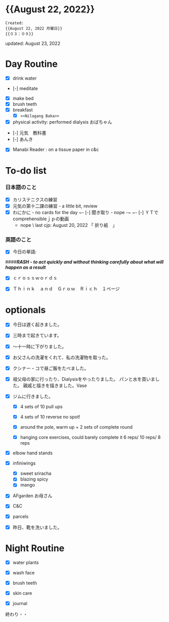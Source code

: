 # {{August 22, 2022}}
	Created: 
	{{August 22, 2022 月曜日}} 
	{{０３：０９}}
updated: August 23, 2022

# Day Routine
- [x] drink water 
- [-] meditate
- [x] make bed
- [x] brush teeth 
- [x] breakfast
	- [x] ```<<Nilagang Baka>>```
- [x] physical activity: performed dialysis おばちゃん
- [-] 元気　教科書
- [-] あんき
- [x] Manabi Reader : on a tissue paper in c&c 

# To-do list

### 日本語のこと
- [x] カリステニクスの練習
- [x] 元気の第十二課の練習 - a little bit, review
- [x] わにかに - no cards for the day
~- [-] 聞き取り - nope -~
~- [-] ＹＴでcomprehensibleｊｐの動画 	
	- nope \\ 
	last cjp: August 20, 2022 「 折り紙　」

### 英語のこと

- [x] 今日の単語: 

####___RASH - to act quickly and without thinking carefully about what will happen as a result___

- [x]  ｃｒｏｓｓｗｏｒｄｓ
- [x]  Ｔｈｉｎｋ　ａｎｄ　Ｇｒｏｗ　Ｒｉｃｈ　１ページ




# optionals
- [x] 今日は遅く起きました。
- [x] 三時まで起きています。
- [x] ～十一時に下がりました。
- [x] お父さんの洗濯をくれて、私の洗濯物を取った。
- [x] クシナー・コで昼ご飯をたべました。
- [x] 祖父母の家に行ったり、Dialysisをやったりました。
	パンと水を買いました。
親戚と描きを描きました。Vase

- [x]  ジムに行きました。
	- [x]  4 sets of 10 pull ups
	- [x]  4 sets of 10 reverse
no spot!

	- [x]  around the pole, 
		warm up + 2 sets of complete round
		
	- [x]  hanging core exercises, could barely complete it
		6 reps/ 10 reps/ 8 reps
		
- [x] elbow hand stands
- [x] infiniwings
	- [x] sweet sriracha
	- [x] blazing spicy
	- [x] mango
- [x] AFgarden お母さん
- [x] C&C
- [x] parcels
- [x] 昨日、靴を洗いました。    	

	

# Night Routine
- [x] water plants 
- [x] wash face
- [x] brush teeth
- [x] skin care
- [x] journal


終わり・・

